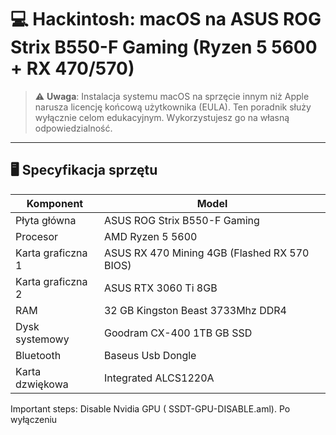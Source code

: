 # 💻 Hackintosh: macOS na ASUS ROG Strix B550-F Gaming (Ryzen 5 5600 + RX 470/570)


> ⚠️ **Uwaga**: Instalacja systemu macOS na sprzęcie innym niż Apple narusza licencję końcową użytkownika (EULA). Ten poradnik służy wyłącznie celom edukacyjnym. Wykorzystujesz go na własną odpowiedzialność.

---

## 🖥️ Specyfikacja sprzętu

| Komponent         | Model                                 |
|-------------------|---------------------------------------|
| Płyta główna      | ASUS ROG Strix B550-F Gaming          |
| Procesor          | AMD Ryzen 5 5600                      |
| Karta graficzna 1 | ASUS RX 470 Mining 4GB (Flashed RX 570 BIOS) |
| Karta graficzna 2 | ASUS RTX 3060 Ti 8GB                  |
| RAM               | 32 GB Kingston Beast 3733Mhz DDR4     |
| Dysk systemowy    | Goodram CX-400  1TB GB SSD            |
| Bluetooth         | Baseus Usb Dongle                     |
| Karta dzwiękowa   | Integrated ALCS1220A                  |

Important steps:
Disable Nvidia GPU ( SSDT-GPU-DISABLE.aml). Po wyłączeniu 
